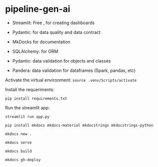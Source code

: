# pipeline-gen-ai

- Streamlit: Free , for creating dashboards
- Pydantic: for data quality and data contract
- MkDocks for documentation
- SQLAlchemy: for ORM

- Pydantic: data validation for objects and classes
- Pandera: data validation for dataframes (Spark, pandas, etc)

Activate the virtual environment:
```source .venv/Scripts/activate```

Install the requeriments:
```
pip install requirements.txt
```

Run the streamlit app:
```
streamlit run app.py
```

```
pip install mkdocs mkdocs-material mkdocstrings mkdocstrings-python
```

```
mkdocs new .
```

```
mkdocs serve
```

```
mkdocs build
```

```
mkdocs gh-deploy
```